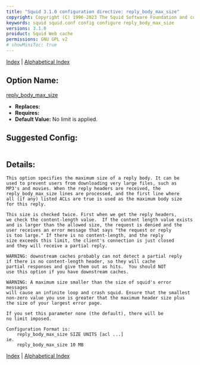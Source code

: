 ```yaml
---
title: "Squid 3.1.0 configuration directive: reply_body_max_size"
copyright: Copyright (C) 1996-2023 The Squid Software Foundation and contributors
keywords: squid squid.conf config configure reply_body_max_size
versions: 3.1.0
proiduct: Squid Web cache
permissions: GNU GPL v2
# showMiniToc: true
---
```

[Index](index#toc_reply_body_max_size) | [Alphabetical Index](index_all#toc_reply_body_max_size)

## Option Name:
[reply_body_max_size](#reply_body_max_size)
 * **Replaces:** 
 * **Requires:** 
 * **Default Value:** No limit is applied.


## Suggested Config:
```plaintext

```

## Details:

	This option specifies the maximum size of a reply body. It can be
	used to prevent users from downloading very large files, such as
	MP3's and movies. When the reply headers are received, the
	reply_body_max_size lines are processed, and the first line where
	all (if any) listed ACLs are true is used as the maximum body size
	for this reply.

	This size is checked twice. First when we get the reply headers,
	we check the content-length value.  If the content length value exists
	and is larger than the allowed size, the request is denied and the
	user receives an error message that says "the request or reply
	is too large." If there is no content-length, and the reply
	size exceeds this limit, the client's connection is just closed
	and they will receive a partial reply.

	WARNING: downstream caches probably can not detect a partial reply
	if there is no content-length header, so they will cache
	partial responses and give them out as hits.  You should NOT
	use this option if you have downstream caches.

	WARNING: A maximum size smaller than the size of squid's error messages
	will cause an infinite loop and crash squid. Ensure that the smallest
	non-zero value you use is greater that the maximum header size plus
	the size of your largest error page.

	If you set this parameter none (the default), there will be
	no limit imposed.

	Configuration Format is:
		reply_body_max_size SIZE UNITS [acl ...]
	ie.
		reply_body_max_size 10 MB




[Index](index#toc_reply_body_max_size) | [Alphabetical Index](index_all#toc_reply_body_max_size)

